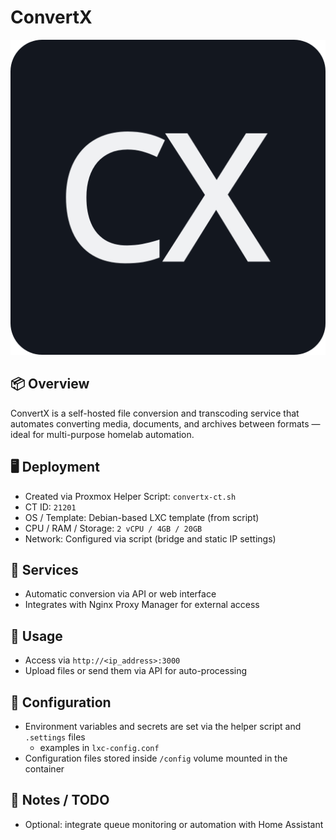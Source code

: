 # ConvertX

![Screenshot](../../images/convertx.png)

## 📦 Overview
ConvertX is a self-hosted file conversion and transcoding service that automates converting media, documents, and archives between formats — ideal for multi-purpose homelab automation.

## 🖥️ Deployment
- Created via Proxmox Helper Script: `convertx-ct.sh`
- CT ID: `21201`
- OS / Template: Debian-based LXC template (from script)
- CPU / RAM / Storage: `2 vCPU / 4GB / 20GB`
- Network: Configured via script (bridge and static IP settings)

## 🧰 Services
- Automatic conversion via API or web interface
- Integrates with Nginx Proxy Manager for external access

## 🚀 Usage
- Access via `http://<ip_address>:3000`
- Upload files or send them via API for auto-processing

## 🔐 Configuration
- Environment variables and secrets are set via the helper script and `.settings` files
  - examples in `lxc-config.conf`
- Configuration files stored inside `/config` volume mounted in the container 

## 📌 Notes / TODO
- Optional: integrate queue monitoring or automation with Home Assistant